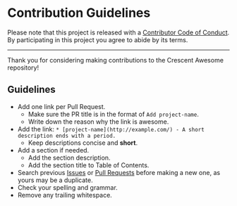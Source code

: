 # Contribution Guidelines

Please note that this project is released with a
[Contributor Code of Conduct](code-of-conduct.md). By participating in this
project you agree to abide by its terms.

---

Thank you for considering making contributions to the Crescent Awesome repository!

## Guidelines

* Add one link per Pull Request.
    * Make sure the PR title is in the format of `Add project-name`.
    * Write down the reason why the link is awesome.
* Add the link: `* [project-name](http://example.com/) - A short description ends with a period.`
    * Keep descriptions concise and **short**.
* Add a section if needed.
    * Add the section description.
    * Add the section title to Table of Contents.
* Search previous [Issues](https://github.com/crescent-network/awesome-crescent/issues) or [Pull Requests](https://github.com/crescent-network/awesome-crescent/pulls) before making a new one, as yours may be a duplicate.
* Check your spelling and grammar.
* Remove any trailing whitespace.

<!-- For later:
Just a gentle reminder: **Try not to submit your own project. Instead, wait for someone finds it useful and submits it for you.**
-->